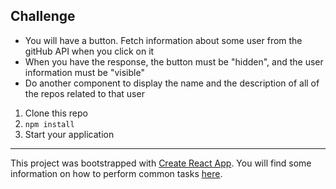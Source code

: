 ## Challenge

  - You will have a button. Fetch information about some user from the gitHub API when you click on it  
  - When you have the response, the button must be "hidden", and the user information must be "visible"  
  - Do another component to display the name and the description of all of the repos related to that user  


1) Clone this repo  
2) `npm install`  
3) Start your application

-----

This project was bootstrapped with [Create React App](https://github.com/facebookincubator/create-react-app).
You will find some information on how to perform common tasks [here](https://github.com/facebookincubator/create-react-app/blob/master/packages/react-scripts/template/README.md).